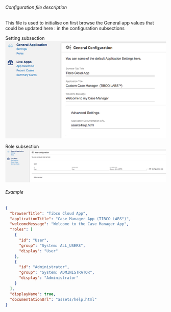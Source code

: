 ###### Configuration file description

This file is used to initialise on first browse the General app values that could be updated here : in the configuration subsections

Setting subsection
![enter image description here](./generalAppConfig-settings.png)

Role subsection
![enter image description here](./generalAppConfig-roles.png)



###### Example
```json
{
  "browserTitle": "Tibco Cloud App",
  "applicationTitle": "Case Manager App (TIBCO LABS™)",
  "welcomeMessage": "Welcome to the Case Manager App",
  "roles": [
    {
      "id": "User",
      "group": "System: ALL_USERS",
      "display": "User"
    },
    {
      "id": "Administrator",
      "group": "System: ADMINISTRATOR",
      "display": "Administrator"
    }
  ],
  "displayName": true,
  "documentationUrl": "assets/help.html"
}
```





